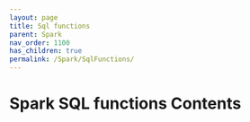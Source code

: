 ```yaml
---
layout: page
title: Sql functions
parent: Spark
nav_order: 1100 
has_children: true
permalink: /Spark/SqlFunctions/
---
```

# Spark SQL functions Contents
